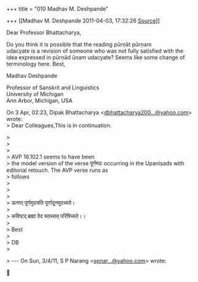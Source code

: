 +++
title = "010 Madhav M. Deshpande"

+++
[[Madhav M. Deshpande	2011-04-03, 17:32:26 [Source](https://groups.google.com/g/bvparishat/c/7NY5SEvADjY)]]



Dear Professor Bhattacharya,

Do you think it is possible that the reading pūrṇāt pūrṇam  
udacyate is a revision of someone who was not fully satisfied with the  
idea expressed in pūrṇād ūnam udacyate? Seems like some change of  
terminology here. Best,

Madhav Deshpande

  
Professor of Sanskrit and Linguistics  
University of Michigan  
Ann Arbor, Michigan, USA

On 3 Apr, 02:23, Dipak Bhattacharya \<[dbhattacharya200...@yahoo.com]()\>  
wrote:  
\> Dear Colleagues,This is in continuation.

  
\>  
\>   
\>  
\> AVP 16.102.1 seems to have been  
\> the model version of the verse पूर्णमदः occurring in the Upaniṣads with editorial retouch. The AVP verse runs as  
\> follows   
\>  
\>   
\>  
\> ऊनात् पूर्णमुदचति पूर्णादूनमुदच्यते।  
\>  
\> कविष्टद् ब्रह्मा वेद यतस्तत् परिषिच्यते।।  
\>  
\> Best  
\>  
\> DB  
\>  

\> --- On Sun, 3/4/11, S P Narang \<[spnar...@yahoo.com]()\> wrote:



